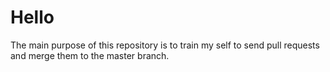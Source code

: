 # Hello
The main purpose of this repository is to train my self to send pull requests and merge  them to the master branch.
